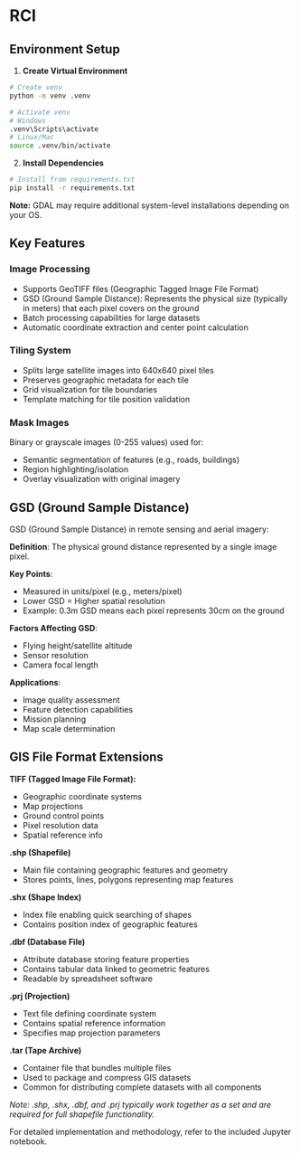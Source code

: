 # RCI
## Environment Setup

1. **Create Virtual Environment**
```bash
# Create venv
python -m venv .venv

# Activate venv
# Windows
.venv\Scripts\activate
# Linux/Mac
source .venv/bin/activate
```

2. **Install Dependencies**
```bash
# Install from requirements.txt
pip install -r requirements.txt
```

**Note:** GDAL may require additional system-level installations depending on your OS.


## Key Features

### Image Processing
- Supports GeoTIFF files (Geographic Tagged Image File Format)
- GSD (Ground Sample Distance): Represents the physical size (typically in meters) that each pixel covers on the ground
- Batch processing capabilities for large datasets
- Automatic coordinate extraction and center point calculation

### Tiling System
- Splits large satellite images into 640x640 pixel tiles
- Preserves geographic metadata for each tile
- Grid visualization for tile boundaries
- Template matching for tile position validation

### Mask Images
Binary or grayscale images (0-255 values) used for:
- Semantic segmentation of features (e.g., roads, buildings)
- Region highlighting/isolation
- Overlay visualization with original imagery

## GSD (Ground Sample Distance)
GSD (Ground Sample Distance) in remote sensing and aerial imagery:

**Definition**: The physical ground distance represented by a single image pixel.

**Key Points**:
- Measured in units/pixel (e.g., meters/pixel)
- Lower GSD = Higher spatial resolution
- Example: 0.3m GSD means each pixel represents 30cm on the ground

**Factors Affecting GSD**:
- Flying height/satellite altitude
- Sensor resolution
- Camera focal length

**Applications**:
- Image quality assessment
- Feature detection capabilities
- Mission planning
- Map scale determination


## GIS File Format Extensions

**TIFF (Tagged Image File Format):**
- Geographic coordinate systems
- Map projections
- Ground control points
- Pixel resolution data
- Spatial reference info

**.shp (Shapefile)**
- Main file containing geographic features and geometry
- Stores points, lines, polygons representing map features

**.shx (Shape Index)**
- Index file enabling quick searching of shapes
- Contains position index of geographic features

**.dbf (Database File)**
- Attribute database storing feature properties
- Contains tabular data linked to geometric features
- Readable by spreadsheet software

**.prj (Projection)**
- Text file defining coordinate system
- Contains spatial reference information
- Specifies map projection parameters

**.tar (Tape Archive)**
- Container file that bundles multiple files
- Used to package and compress GIS datasets
- Common for distributing complete datasets with all components

*Note: .shp, .shx, .dbf, and .prj typically work together as a set and are required for full shapefile functionality.*


For detailed implementation and methodology, refer to the included Jupyter notebook.